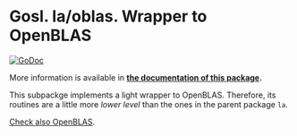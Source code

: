 # Gosl. la/oblas. Wrapper to OpenBLAS

[![GoDoc](https://godoc.org/github.com/cpmech/gosl/la/oblas?status.svg)](https://godoc.org/github.com/cpmech/gosl/la/oblas) 

More information is available in **[the documentation of this package](https://godoc.org/github.com/cpmech/gosl/la/oblas).**

This subpackge implements a light wrapper to OpenBLAS. Therefore, its routines are a little more
_lower level_ than the ones in the parent package `la`.

[Check also OpenBLAS](https://github.com/xianyi/OpenBLAS).
